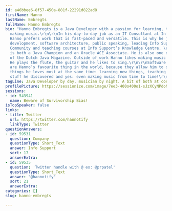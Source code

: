```yaml
---
id: a46bbee6-8f57-450a-881f-22291d822ad8
firstName: Hanno
lastName: Embregts
fullName: Hanno Embregts
bio: "Hanno Embregts is a Java Developer with a passion for learning, teaching and
  making music.\r\n\r\nIn his day-to-day job as an IT Consultant at Info Support,
  Hanno prefers work that is fast-paced and versatile. This is why he juggles Java
  development, software architecture, public speaking, leading Info Support’s Java
  Community and teaching courses at Info Support’s Knowledge Centre. \r\n\r\nHanno
  is both a Java Champion and an Oracle ACE Associate. He is also one of the editors
  of the Dutch Java Magazine. Outside of work Hanno likes making music with his friends.
  He plays the flute, the guitar and he likes to sing.\r\n\r\nSoftware conferences
  are Hanno’s favourite thing in the world, because they allow him to do the three
  things he loves most at the same time: learning new things, teaching others about
  stuff he discovered and yes: even making music from time to time!\r\n"
tagLine: Java Developer by day, musician by night. A bit of both at conferences.
profilePicture: https://sessionize.com/image/7ee3-400o400o1-sJzXCyNPdoNYFMkw5uQtxt.jpg
sessions:
- id: 543941
  name: Beware of Survivorship Bias!
isTopSpeaker: false
links:
- title: Twitter
  url: https://twitter.com/hannotify
  linkType: Twitter
questionAnswers:
- id: 59531
  question: Company
  questionType: Short_Text
  answer: Info Support
  sort: 17
  answerExtra: 
- id: 59535
  question: 'Twitter handle with @ ex: @prpatel'
  questionType: Short_Text
  answer: "@hannotify"
  sort: 21
  answerExtra: 
categories: []
slug: hanno-embregts

---
```

